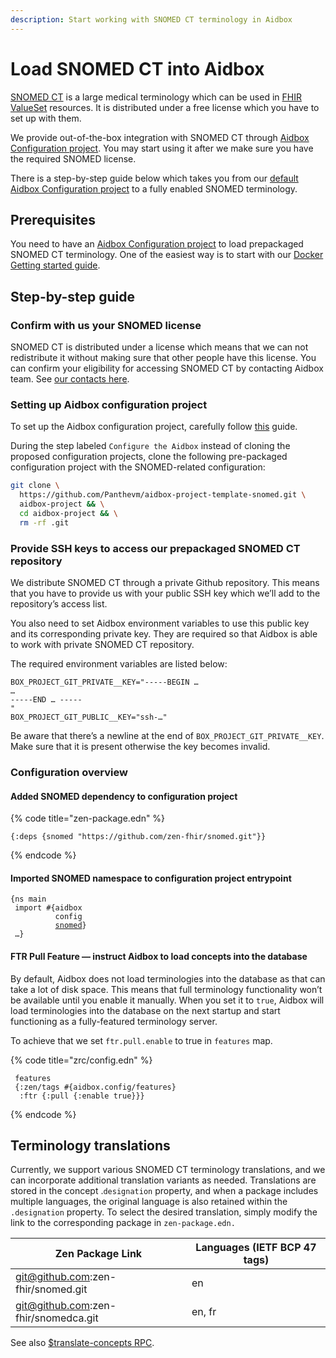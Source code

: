 ```yaml
---
description: Start working with SNOMED CT terminology in Aidbox
---
```


# Load SNOMED CT into Aidbox

[SNOMED CT](https://www.snomed.org/snomed-ct/Use-SNOMED-CT) is a large medical terminology which can be used in [FHIR ValueSet](http://hl7.org/fhir/valueset.html) resources. It is distributed under a free license which you have to set up with them.

We provide out-of-the-box integration with SNOMED CT through [Aidbox Configuration project](../../../reference/configuration/environment-variables/aidbox-project-environment-variables.md). You may start using it after we make sure you have the required SNOMED license.

There is a step-by-step guide below which takes you from our [default Aidbox Configuration project](https://github.com/Aidbox/aidbox-docker-compose) to a fully enabled SNOMED terminology.

## Prerequisites

You need to have an [Aidbox Configuration project](broken-reference/) to load prepackaged SNOMED CT terminology. One of the easiest way is to start with our [Docker Getting started guide](../../../getting-started-1/run-aidbox/run-aidbox-locally-with-docker.md).

## Step-by-step guide

### Confirm with us your SNOMED license

SNOMED CT is distributed under a license which means that we can not redistribute it without making sure that other people have this license. You can confirm your eligibility for accessing SNOMED CT by contacting Aidbox team. See [our contacts here](https://docs.aidbox.app/contact-us).

### Setting up Aidbox configuration project

To set up the Aidbox configuration project, carefully follow [this](../../../getting-started-1/run-aidbox/run-aidbox-locally-with-docker.md) guide.&#x20;

During the step labeled `Configure the Aidbox` instead of cloning the proposed configuration projects, clone the following pre-packaged configuration project with the SNOMED-related configuration:

```sh
git clone \
  https://github.com/Panthevm/aidbox-project-template-snomed.git \
  aidbox-project && \
  cd aidbox-project && \
  rm -rf .git
```

### Provide SSH keys to access our prepackaged SNOMED CT repository

We distribute SNOMED CT through a private Github repository. This means that you have to provide us with your public SSH key which we’ll add to the repository’s access list.

You also need to set Aidbox environment variables to use this public key and its corresponding private key. They are required so that Aidbox is able to work with private SNOMED CT repository.

The required environment variables are listed below:

```
BOX_PROJECT_GIT_PRIVATE__KEY="-----BEGIN …
…
-----END … -----
"
BOX_PROJECT_GIT_PUBLIC__KEY="ssh-…"
```

Be aware that there’s a newline at the end of `BOX_PROJECT_GIT_PRIVATE__KEY`. Make sure that it is present otherwise the key becomes invalid.

### Configuration overview

#### Added SNOMED dependency to configuration project

{% code title="zen-package.edn" %}
```
{:deps {snomed "https://github.com/zen-fhir/snomed.git"}}
```
{% endcode %}

#### Imported SNOMED namespace to configuration project entrypoint

<pre><code>{ns main
 import #{aidbox
          config
          <a data-footnote-ref href="#user-content-fn-1">snomed</a>}
 …}
</code></pre>

#### FTR Pull Feature — instruct Aidbox to load concepts into the database

By default, Aidbox does not load terminologies into the database as that can take a lot of disk space. This means that full terminology functionality won’t be available until you enable it manually. When you set it to `true`, Aidbox will load terminologies into the database on the next startup and start functioning as a fully-featured terminology server.

To achieve that we set `ftr.pull.enable` to true in `features` map.

{% code title="zrc/config.edn" %}
```
 features
 {:zen/tags #{aidbox.config/features}
  :ftr {:pull {:enable true}}}
```
{% endcode %}

## Terminology translations

Currently, we support various SNOMED CT terminology translations, and we can incorporate additional translation variants as needed. Translations are stored in the concept .`designation` property, and when a package includes multiple languages, the original language is also retained within the `.designation` property. To select the desired translation, simply modify the link to the corresponding package in `zen-package.edn.`

| Zen Package Link                     | Languages (IETF BCP 47 tags) |
| ------------------------------------ | ---------------------------- |
| git@github.com:zen-fhir/snomed.git   | en                           |
| git@github.com:zen-fhir/snomedca.git | en, fr                       |

See also [$translate-concepts RPC](../concept/usdtranslate-concepts.md).

[^1]: Namespace we've imported
